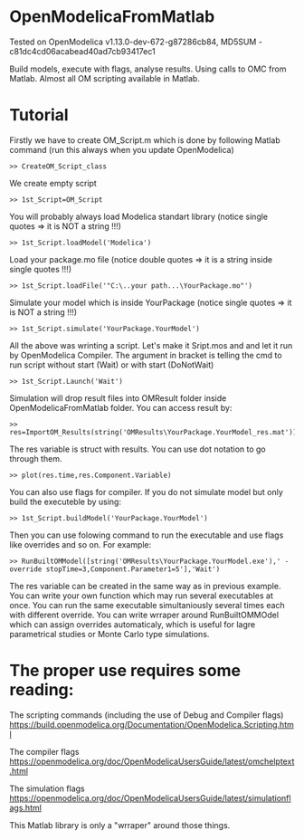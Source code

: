 

# OpenModelicaFromMatlab
Tested on OpenModelica v1.13.0-dev-672-g87286cb84,  MD5SUM - c81dc4cd06acabead40ad7cb93417ec1

Build models, execute with flags, analyse results.
Using calls to OMC from Matlab.
Almost all OM scripting available in Matlab.

# Tutorial
Firstly we have to create OM_Script.m which is done by following Matlab command 
(run this always when you update OpenModelica)

```
>> CreateOM_Script_class 
```

We create empty script

```
>> 1st_Script=OM_Script
```

You will probably always load Modelica standart library (notice single quotes => it is NOT a string !!!)

```
>> 1st_Script.loadModel('Modelica')
```

Load your package.mo file (notice double quotes => it is a string inside single quotes !!!)

```
>> 1st_Script.loadFile('"C:\..your path...\YourPackage.mo"')
```

Simulate your model which is inside YourPackage (notice single quotes => it is NOT a string !!!)

```
>> 1st_Script.simulate('YourPackage.YourModel')
```

All the above was wrinting a script. Let's make it Sript.mos and and let it run by OpenModelica Compiler.
The argument in bracket is telling the cmd to run script without start (Wait) or with start (DoNotWait)

```
>> 1st_Script.Launch('Wait')
```

Simulation will drop result files into OMResult folder inside OpenModelicaFromMatlab folder.
You can access result by:

```
>> res=ImportOM_Results(string('OMResults\YourPackage.YourModel_res.mat'));
```

The res variable is struct with results. You can use dot notation to go through them.

```
>> plot(res.time,res.Component.Variable)
```

You can also use flags for compiler.
If you do not simulate model but only build the executeble by using:

```
>> 1st_Script.buildModel('YourPackage.YourModel')
```

Then you can use folowing command to run the executable and use flags like overrides and so on. For example:

```
>> RunBuiltOMModel([string('OMResults\YourPackage.YourModel.exe'),' -override stopTime=3,Component.Parameter1=5'],'Wait')
```

The res variable can be created in the same way as in previous example.
You can write your own function which may run several executables at once.
You can run the same executable simultaniously several times each with different override.
You can write wrraper around RunBuiltOMMOdel which can assign overrides automaticaly, 
which is useful for lagre parametrical studies or Monte Carlo type simulations.

# The proper use requires some reading:

The scripting commands (including the use of Debug and Compiler flags)
https://build.openmodelica.org/Documentation/OpenModelica.Scripting.html

The compiler flags
https://openmodelica.org/doc/OpenModelicaUsersGuide/latest/omchelptext.html

The simulation flags
https://openmodelica.org/doc/OpenModelicaUsersGuide/latest/simulationflags.html

This Matlab library is only a "wrraper" around those things.





